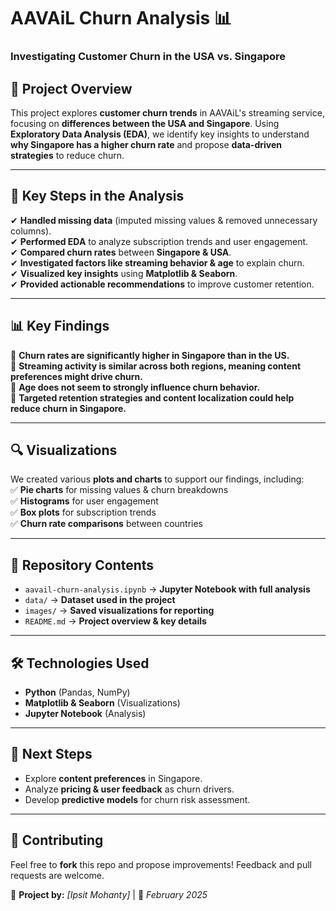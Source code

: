 # AAVAiL Churn Analysis 📊  
### Investigating Customer Churn in the USA vs. Singapore  

## 🚀 Project Overview  
This project explores **customer churn trends** in AAVAiL's streaming service, focusing on **differences between the USA and Singapore**. Using **Exploratory Data Analysis (EDA)**, we identify key insights to understand **why Singapore has a higher churn rate** and propose **data-driven strategies** to reduce churn.

---

## 📌 Key Steps in the Analysis  
✔ **Handled missing data** (imputed missing values & removed unnecessary columns).  
✔ **Performed EDA** to analyze subscription trends and user engagement.  
✔ **Compared churn rates** between **Singapore & USA**.  
✔ **Investigated factors like streaming behavior & age** to explain churn.  
✔ **Visualized key insights** using **Matplotlib & Seaborn**.  
✔ **Provided actionable recommendations** to improve customer retention.  

---

## 📊 Key Findings  
📌 **Churn rates are significantly higher in Singapore than in the US.**  
📌 **Streaming activity is similar across both regions, meaning content preferences might drive churn.**  
📌 **Age does not seem to strongly influence churn behavior.**  
📌 **Targeted retention strategies and content localization could help reduce churn in Singapore.**  

---

## 🔍 Visualizations  
We created various **plots and charts** to support our findings, including:  
✅ **Pie charts** for missing values & churn breakdowns  
✅ **Histograms** for user engagement  
✅ **Box plots** for subscription trends  
✅ **Churn rate comparisons** between countries  

---

## 📂 Repository Contents  
- `aavail-churn-analysis.ipynb` → **Jupyter Notebook with full analysis**  
- `data/` → **Dataset used in the project**  
- `images/` → **Saved visualizations for reporting**  
- `README.md` → **Project overview & key details**  

---

## 🛠 Technologies Used  
- **Python** (Pandas, NumPy)  
- **Matplotlib & Seaborn** (Visualizations)  
- **Jupyter Notebook** (Analysis)  

---

## 🚀 Next Steps  
- Explore **content preferences** in Singapore.  
- Analyze **pricing & user feedback** as churn drivers.  
- Develop **predictive models** for churn risk assessment.  

---

## 🤝 Contributing  
Feel free to **fork** this repo and propose improvements! Feedback and pull requests are welcome.  

🔗 **Project by:** *[Ipsit Mohanty]* | 📅 *February 2025*  
